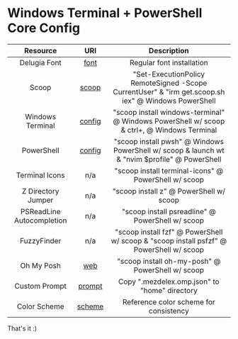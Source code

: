 # Windows Terminal + PowerShell Core Config

|         Resource          |                                                         URI                                                          |                                             Description                                             |
| :-----------------------: | :------------------------------------------------------------------------------------------------------------------: | :-------------------------------------------------------------------------------------------------: |
|       Delugia Font        |                                    [font](https://github.com/adam7/delugia-code)                                     |                                      Regular font installation                                      |
|           Scoop           |                                              [scoop](https://scoop.sh)                                               | "Set-ExecutionPolicy RemoteSigned -Scope CurrentUser" & "irm get.scoop.sh iex" @ Windows PowerShell |
|     Windows Terminal      |          [config](https://github.com/mezdelex/WindowsTerminalPowershellCoreConfig/blob/main/settings.jsonc)           |     "scoop install windows-terminal" @ Windows PowerShell w/ scoop & ctrl+, @ Windows Terminal      |
|        PowerShell         | [config](https://github.com/mezdelex/WindowsTerminalPowershellCoreConfig/blob/main/Microsoft.PowerShell_profile.ps1) |    "scoop install pwsh" @ Windows PowerShell w/ scoop & launch wt & "nvim $profile" @ PowerShell    |
|      Terminal Icons       |                                                         n/a                                                          |                        "scoop install terminal-icons" @ PowerShell w/ scoop                         |
|    Z Directory Jumper     |                                                         n/a                                                          |                               "scoop install z" @ PowerShell w/ scoop                               |
| PSReadLine Autocompletion |                                                         n/a                                                          |                          "scoop install psreadline" @ PowerShell w/ scoop                           |
|        FuzzyFinder        |                                                         n/a                                                          |       "scoop install fzf" @ PowerShell w/ scoop & "scoop install psfzf" @ PowerShell w/ scoop       |
|        Oh My Posh         |                                [web](https://ohmyposh.dev/docs/installation/windows)                                 |                          "scoop install oh-my-posh" @ PowerShell w/ scoop                           |
|       Custom Prompt       |        [prompt](https://github.com/mezdelex/WindowsTerminalPowershellCoreConfig/blob/main/.mezdelex.omp.json)        |                            Copy ".mezdelex.omp.json" to "home" directory                            |
|       Color Scheme        |                     [scheme](https://github.com/morhetz/gruvbox/blob/master/colors/gruvbox.vim)                      |                               Reference color scheme for consistency                                |

That's it :)
